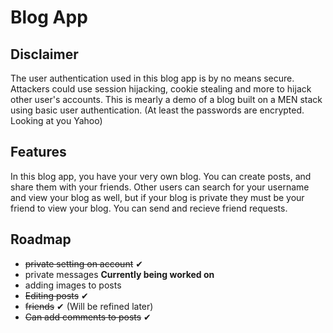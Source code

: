# Blog App

## Disclaimer
The user authentication used in this blog app is by no means secure. Attackers could use session hijacking, cookie stealing and more to hijack other user's accounts. This is mearly a demo of a blog built on a MEN stack using basic user authentication. (At least the passwords are encrypted. Looking at you Yahoo)

## Features
In this blog app, you have your very own blog. You can create posts, and share them with your friends. Other users can search for your username and view your blog as well, but if your blog is private they must be your friend to view your blog. You can send and recieve friend requests.

## Roadmap
 - ~~private setting on account~~ ✔
 - private messages <b>Currently being worked on</b>
 - adding images to posts
 - ~~Editing posts~~ ✔
 - ~~friends~~ ✔ (Will be refined later)
 - ~~Can add comments to posts~~ ✔